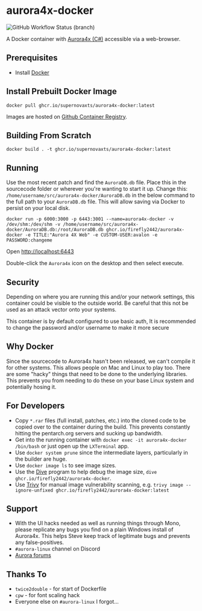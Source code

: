 # aurora4x-docker

![GitHub Workflow Status (branch)](https://img.shields.io/github/actions/workflow/status/firefly2442/aurora4x-docker/ci.yml?branch=master)

A Docker container with [Aurora4x (C#)](http://aurora2.pentarch.org/) accessible via a web-browser.

## Prerequisites

* Install [Docker](https://www.docker.com/)

## Install Prebuilt Docker Image

```shell
docker pull ghcr.io/supernovaxts/aurora4x-docker:latest
```

Images are hosted on [Github Container Registry](https://github.com/firefly2442/aurora4x-docker/pkgs/container/aurora4x-docker).

## Building From Scratch

```shell
docker build . -t ghcr.io/supernovaxts/aurora4x-docker:latest
```

## Running

Use the most recent patch and find the `AuroraDB.db` file.  Place this in the sourcecode folder
or wherever you're wanting to start it up.  Change this:
`/home/username/src/aurora4x-docker/AuroraDB.db` in the below command to the full path to
your `AuroraDB.db` file.  This will allow saving via Docker to persist on your local disk.

```shell
docker run -p 6000:3000 -p 6443:3001 --name=aurora4x-docker -v /dev/shm:/dev/shm -v /home/username/src/aurora4x-docker/AuroraDB.db:/root/AuroraDB.db ghcr.io/firefly2442/aurora4x-docker -e TITLE:"Aurora 4X Web" -e CUSTOM-USER:avalon -e PASSWORD:changeme
```

Open [http://localhost:6443](http://localhost:6443)

Double-click the `Aurora4x` icon on the desktop and then select execute.

## Security

Depending on where you are running this and/or your network settings, this container
could be visible to the outside world.  Be careful that this not be used as
an attack vector onto your systems.

This container is by default configured to use basic auth, It is recommended to change the password and/or username to make it more secure

## Why Docker

Since the sourcecode to Aurora4x hasn't been released, we can't compile it for other
systems.  This allows people on Mac and Linux to play too.  There are some "hacky"
things that need to be done to the underlying libraries.  This prevents you
from needing to do these on your base Linux system and potentially hosing it.

## For Developers

* Copy `*.rar` files (full install, patches, etc.) into the cloned code to be copied
over to the container during the build.  This prevents constantly hitting the
pentarch.org servers and sucking up bandwidth.
* Get into the running container with `docker exec -it aurora4x-docker /bin/bash` or
just open up the `LXTerminal` app.
* Use `docker system prune` since the intermediate layers, particularly in the builder
are huge.
* Use `docker image ls` to see image sizes.
* Use the [Dive](https://github.com/wagoodman/dive) program to help debug
the image size, `dive ghcr.io/firefly2442/aurora4x-docker`.
* Use [Trivy](https://github.com/aquasecurity/trivy) for manual image vulnerability scanning,
e.g. `trivy image --ignore-unfixed ghcr.io/firefly2442/aurora4x-docker:latest`

## Support

* With the UI hacks needed as well as running things through Mono, please replicate
any bugs you find on a plain Windows install of Aurora4x.  This helps Steve keep
track of legitimate bugs and prevents any false-positives.
* `#aurora-linux` channel on Discord
* [Aurora forums](http://aurora2.pentarch.org/)

## Thanks To

* `twice2double` - for start of Dockerfile
* `cpw` - for font scaling hack
* Everyone else on `#aurora-linux` I forgot...
